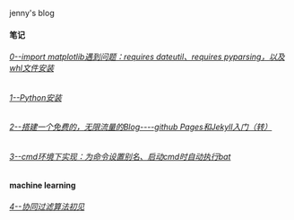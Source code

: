 jenny's blog

#### 笔记
###### [0--import matplotlib遇到问题：requires dateutil、requires pyparsing，以及whl文件安装](https://github.com/jennyandty/jenny_blog/issues/4)
###### [1--Python安装](https://github.com/jennyandty/jenny_blog/issues/3)
###### [2--搭建一个免费的，无限流量的Blog----github Pages和Jekyll入门（转）](https://github.com/jennyandty/jekyll_demo/issues/2)
###### [3--cmd环境下实现：为命令设置别名、启动cmd时自动执行bat](https://github.com/jennyandty/jekyll_demo/issues/1)

#### machine learning
###### [4--协同过滤算法初见](https://github.com/jennyandty/jenny_blog/issues/5)
